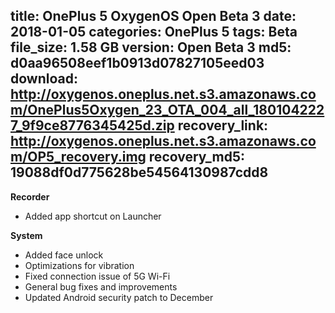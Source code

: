 title: OnePlus 5 OxygenOS Open Beta 3
date: 2018-01-05
categories: OnePlus 5
tags: Beta
file_size: 1.58 GB
version: Open Beta 3
md5: d0aa96508eef1b0913d07827105eed03
download: http://oxygenos.oneplus.net.s3.amazonaws.com/OnePlus5Oxygen_23_OTA_004_all_1801042227_9f9ce8776345425d.zip
recovery_link: http://oxygenos.oneplus.net.s3.amazonaws.com/OP5_recovery.img
recovery_md5: 19088df0d775628be54564130987cdd8
---
**Recorder**
* Added app shortcut on Launcher

**System**
* Added face unlock
* Optimizations for vibration
* Fixed connection issue of 5G Wi-Fi
* General bug fixes and improvements
* Updated Android security patch to December

